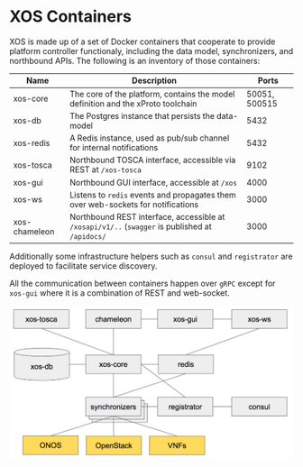 # XOS Containers

XOS is made up of a set of Docker containers that cooperate to provide platform
controller functionaly, including the data model, synchronizers, and northbound
APIs. The following is an inventory of those containers:

| Name | Description | Ports |
| ---- | ----------- | ----- |
| xos-core | The core of the platform, contains the model definition and the xProto toolchain | 50051, 500515 |
| xos-db | The Postgres instance that persists the data-model | 5432 |
| xos-redis | A Redis instance, used as pub/sub channel for internal notifications | 5432 |
| xos-tosca | Northbound TOSCA interface, accessible via REST at `/xos-tosca`| 9102|
| xos-gui | Northbound GUI interface, accessible at `/xos`| 4000|
| xos-ws | Listens to `redis` events and propagates them over web-sockets for notifications| 3000|
| xos-chameleon | Northbound REST interface, accessible at `/xosapi/v1/..` (`swagger` is published at `/apidocs/`| 3000|

Additionally some infrastructure helpers such as `consul` and `registrator` are
deployed to facilitate service discovery.

All the communication between containers happen over `gRPC` except for
`xos-gui` where it is a combination of REST and web-socket.

![xos-containers](./static/xos_containers.png)
